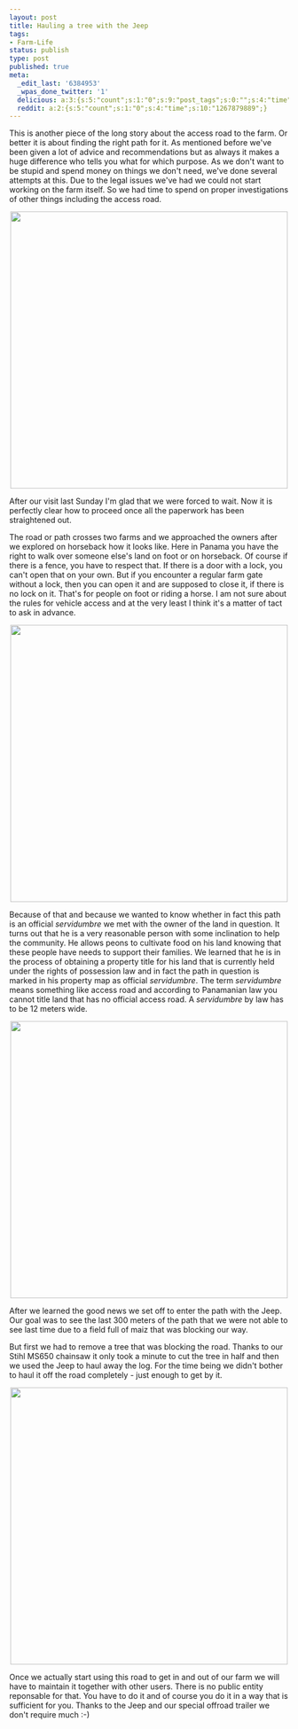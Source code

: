 ```yaml
---
layout: post
title: Hauling a tree with the Jeep
tags:
- Farm-Life
status: publish
type: post
published: true
meta:
  _edit_last: '6384953'
  _wpas_done_twitter: '1'
  delicious: a:3:{s:5:"count";s:1:"0";s:9:"post_tags";s:0:"";s:4:"time";s:10:"1267879887";}
  reddit: a:2:{s:5:"count";s:1:"0";s:4:"time";s:10:"1267879889";}
---
```

This is another piece of the long story about the access road to the farm. Or better it is about finding the right path for it. As mentioned before we've been given a lot of advice and recommendations but as always it makes a huge difference who tells you what for which purpose. As we don't want to be stupid and spend money on things we don't need, we've done several attempts at this. Due to the legal issues we've had we could not start working on the farm itself. So we had time to spend on proper investigations of other things including the access road.

<div style="text-align:center;"><a href="http://www.flickr.com/photos/34665899@N00/4303990092" title="View '' on Flickr.com"><img border="0" width="500" alt="" src="http://farm3.static.flickr.com/2719/4303990092_e18ff9c63f.jpg"></a></div>

After our visit last Sunday I'm glad that we were forced to wait. Now it is perfectly clear how to proceed once all the paperwork has been straightened out.

The road or path crosses two farms and we approached the owners after we explored on horseback how it looks like. Here in Panama you have the right to walk over someone else's land on foot or on horseback. Of course if there is a fence, you have to respect that. If there is a door with a lock, you can't open that on your own. But if you encounter a regular farm gate without a lock, then you can open it and are supposed to close it, if there is no lock on it. That's for people on foot or riding a horse. I am not sure about the rules for vehicle access and at the very least I think it's a matter of tact to ask in advance.

<div style="text-align:center;"><a href="http://www.flickr.com/photos/34665899@N00/4303246979" title="View '' on Flickr.com"><img border="0" width="500" alt="" src="http://farm3.static.flickr.com/2690/4303246979_5e6e083dcb.jpg"></a></div>

Because of that and because we wanted to know whether in fact this path is an official <em>servidumbre</em> we met with the owner of the land in question. It turns out that he is a very reasonable person with some inclination to help the community. He allows peons to cultivate food on his land knowing that these people have needs to support their families. We learned that he is in the process of obtaining a property title for his land that is currently held under the rights of possession law and in fact the path in question is marked in his property map as official <em>servidumbre</em>. The term <em>servidumbre</em> means something like access road and according to Panamanian law you cannot title land that has no official access road. A <em>servidumbre</em> by law has to be 12 meters wide.

<div style="text-align:center;"><a href="http://www.flickr.com/photos/34665899@N00/4303249507" title="View '' on Flickr.com"><img border="0" width="500" alt="" src="http://farm3.static.flickr.com/2711/4303249507_2e38f47515.jpg"></a></div>

After we learned the good news we set off to enter the path with the Jeep. Our goal was to see the last 300 meters of the path that we were not able to see last time due to a field full of maiz that was blocking our way.

But first we had to remove a tree that was blocking the road. Thanks to our Stihl MS650 chainsaw it only took a minute to cut the tree in half and then we used the Jeep to haul away the log. For the time being we didn't bother to haul it off the road completely - just enough to get by it.

<div style="text-align:center;"><a href="http://www.flickr.com/photos/34665899@N00/4303997042" title="View '' on Flickr.com"><img border="0" width="500" alt="" src="http://farm5.static.flickr.com/4068/4303997042_c255a5da46.jpg"></a></div>

Once we actually start using this road to get in and out of our farm we will have to maintain it together with other users. There is no public entity reponsable for that. You have to do it and of course you do it in a way that is sufficient for you. Thanks to the Jeep and our special offroad trailer we don't require much :-)
